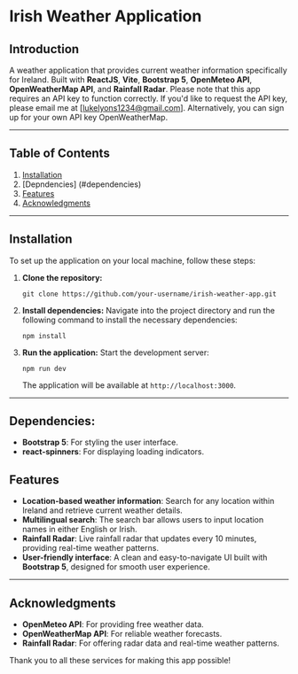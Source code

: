 # Irish Weather Application

## Introduction
A weather application that provides current weather information specifically for Ireland. Built with **ReactJS**, **Vite**, **Bootstrap 5**, **OpenMeteo API**, **OpenWeatherMap API**, and **Rainfall Radar**. Please note that this app requires an API key to function correctly. If you'd like to request the API key, please email me at [lukelyons1234@gmail.com]. Alternatively, you can sign up for your own API key OpenWeatherMap.

---

## Table of Contents
1. [Installation](#installation)
2. [Depndencies] (#dependencies)
3. [Features](#features)
4. [Acknowledgments](#acknowledgments)

---

## Installation
To set up the application on your local machine, follow these steps:

1. **Clone the repository:**
   ```
   git clone https://github.com/your-username/irish-weather-app.git
   ```

2. **Install dependencies:**
   Navigate into the project directory and run the following command to install the necessary dependencies:
   ```
   npm install
   ```

3. **Run the application:**
   Start the development server:
   ```
   npm run dev
   ```
   The application will be available at `http://localhost:3000`.

---

## Dependencies:
- **Bootstrap 5**: For styling the user interface.
- **react-spinners**: For displaying loading indicators.

## Features
- **Location-based weather information**: Search for any location within Ireland and retrieve current weather details.
- **Multilingual search**: The search bar allows users to input location names in either English or Irish.
- **Rainfall Radar**: Live rainfall radar that updates every 10 minutes, providing real-time weather patterns.
- **User-friendly interface**: A clean and easy-to-navigate UI built with **Bootstrap 5**, designed for smooth user experience.

---

## Acknowledgments
- **OpenMeteo API**: For providing free weather data.
- **OpenWeatherMap API**: For reliable weather forecasts.
- **Rainfall Radar**: For offering radar data and real-time weather patterns.

Thank you to all these services for making this app possible!
